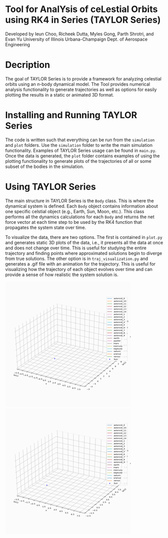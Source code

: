 # Tool for AnalYsis of ceLestial Orbits using RK4 in Series (TAYLOR Series)
Developed by Ieun Choo, Richeek Dutta, Myles Gong, Parth Shrotri, and Evan Yu
University of Illinois Urbana-Champaign Dept. of Aerospace Engineering

# Decription
The goal of TAYLOR Series is to provide a framework for analyzing celestial orbits using an $n$-body dynamical model. The Tool provides numerical analysis functionality to generate trajectories as well as options for easily plotting the results in a static or animated 3D format.

# Installing and Running TAYLOR Series
The code is written such that everything can be run from the `simulation` and `plot` folders. Use the `simulation` folder to write the main simulation functionality. Examples of TAYLOR Series usage can be found in `main.py`. Once the data is generated, the `plot` folder contains examples of using the plotting functionality to generate plots of the trajectories of all or some subset of the bodies in the simulation.

# Using TAYLOR Series
The main structure in TAYLOR Series is the `Body` class. This is where the dynamical system is defined. Each `Body` object contains information about one specific celstial object (e.g., Earth, Sun, Moon, etc.). This class performs all the dynamics calculations for each `Body` and returns the net force vector at each time step to be used by the RK4 function that propagates the system state over time. 

To visualize the data, there are two options. The first is contained in `plot.py` and generates static 3D plots of the data, i.e., it presents all the data at once and does not change over time. This is useful for studying the entire trajectory and finding points where approximated solutions begin to diverge from true solutions. The other option is in `traj_visualization.py` and generates a .gif file with an animation for the trajectory. This is useful for visualizing how the trajectory of each object evolves over time and can provide a sense of how realistic the system solution is.

<img src="https://github.com/parthshrotri/AE370_Group_Project_1/blob/main/output/plots%20and%20graphs/orbits_with_jupiter_fast.gif" width="400" height="400"> <img src="https://github.com/parthshrotri/AE370_Group_Project_1/blob/main/output/plots%20and%20graphs/orbits_without_jupiter_fast.gif" width="400" height="400">
